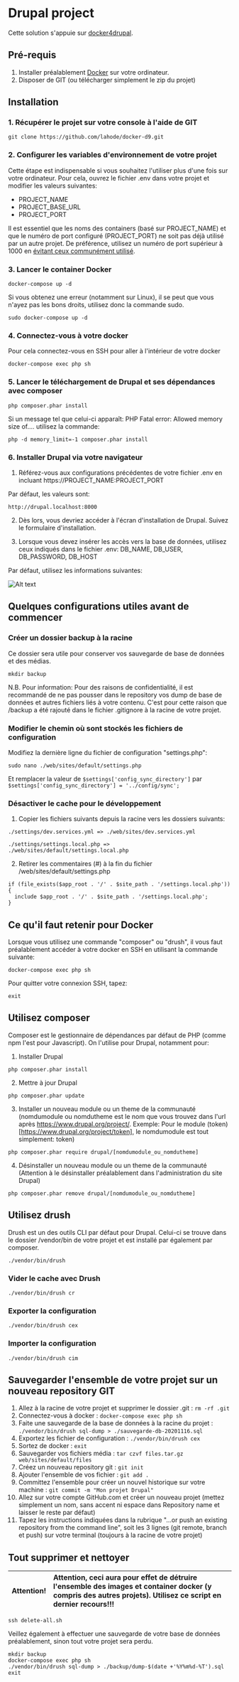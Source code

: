 # Drupal project

Cette solution s'appuie sur [docker4drupal](https://github.com/wodby/docker4drupal).

## Pré-requis

1. Installer préalablement [Docker](https://www.docker.com) sur votre ordinateur.
2. Disposer de GIT (ou télécharger simplement le zip du projet)

## Installation

### 1. Récupérer le projet sur votre console à l'aide de GIT

```
git clone https://github.com/lahode/docker-d9.git
```

### 2. Configurer les variables d'environnement de votre projet

Cette étape est indispensable si vous souhaitez l'utiliser plus d'une fois sur votre ordinateur. Pour cela, ouvrez le fichier .env dans votre projet et modifier les valeurs suivantes:

- PROJECT_NAME
- PROJECT_BASE_URL
- PROJECT_PORT

Il est essentiel que les noms des containers (basé sur PROJECT_NAME) et que le numéro de port configuré (PROJECT_PORT) ne soit pas déjà utilisé par un autre projet. De préférence, utilisez un numéro de port supérieur à 1000 en [évitant ceux communément utilisé](https://fr.wikipedia.org/wiki/Port_(logiciel)).

### 3. Lancer le container Docker

```
docker-compose up -d
```

Si vous obtenez une erreur (notamment sur Linux), il se peut que vous n'ayez pas les bons droits, utilisez donc la commande sudo.

```
sudo docker-compose up -d
```

### 4. Connectez-vous à votre docker

Pour cela connectez-vous en SSH pour aller à l'intérieur de votre docker

```
docker-compose exec php sh
```

### 5. Lancer le téléchargement de Drupal et ses dépendances avec composer

```
php composer.phar install
```

Si un message tel que celui-ci apparaît: PHP Fatal error:  Allowed memory size of.... utilisez la commande:

```
php -d memory_limit=-1 composer.phar install 
```

### 6. Installer Drupal via votre navigateur

1. Référez-vous aux configurations précédentes de votre fichier .env en incluant https://PROJECT_NAME:PROJECT_PORT

Par défaut, les valeurs sont:

```
http://drupal.localhost:8000
```

2. Dès lors, vous devriez accéder à l'écran d'installation de Drupal. Suivez le formulaire d'installation.

3. Lorsque vous devez insérer les accès vers la base de données, utilisez ceux indiqués dans le fichier .env: DB_NAME, DB_USER, DB_PASSWORD, DB_HOST

Par défaut, utilisez les informations suivantes:

![Alt text](install-drupal.png?raw=true "Configuration de la base de données")


## Quelques configurations utiles avant de commencer

### Créer un dossier backup à la racine

Ce dossier sera utile pour conserver vos sauvegarde de base de données et des médias.

```
mkdir backup
```

N.B. Pour information: Pour des raisons de confidentialité, il est recommandé de ne pas pousser dans le repository vos dump de base de données et autres fichiers liés à votre contenu. C'est pour cette raison que /backup a été rajouté dans le fichier .gitignore à la racine de votre projet.

### Modifier le chemin où sont stockés les fichiers de configuration

Modifiez la dernière ligne du fichier de configuration "settings.php":

```
sudo nano ./web/sites/default/settings.php
```

Et remplacer la valeur de ```$settings['config_sync_directory']``` par ```$settings['config_sync_directory'] = '../config/sync';```

### Désactiver le cache pour le développement

1. Copier les fichiers suivants depuis la racine vers les dossiers suivants:

```./settings/dev.services.yml => ./web/sites/dev.services.yml```

```./settings/settings.local.php => ./web/sites/default/settings.local.php```

2. Retirer les commentaires (#) à la fin du fichier /web/sites/default/settings.php

```
if (file_exists($app_root . '/' . $site_path . '/settings.local.php')) {
  include $app_root . '/' . $site_path . '/settings.local.php';
}
```


## Ce qu'il faut retenir pour Docker

Lorsque vous utilisez une commande "composer" ou "drush", il vous faut préalablement accéder à votre docker en SSH en utilisant la commande suivante:

```
docker-compose exec php sh
```

Pour quitter votre connexion SSH, tapez:

```
exit
```


## Utilisez composer

Composer est le gestionnaire de dépendances par défaut de PHP (comme npm l'est pour Javascript).
On l'utilise pour Drupal, notamment pour:

1. Installer Drupal

```
php composer.phar install
```

2. Mettre à jour Drupal

```
php composer.phar update
```

3. Installer un nouveau module ou un theme de la communauté
(nomdumodule ou nomdutheme est le nom que vous trouvez dans l'url après https://www.drupal.org/project/. Exemple: Pour le module (token)[https://www.drupal.org/project/token], le nomdumodule est tout simplement: token)

```
php composer.phar require drupal/[nomdumodule_ou_nomdutheme]
```

4. Désinstaller un nouveau module ou un theme de la communauté
(Attention à le désinstaller préalablement dans l'administration du site Drupal)

```
php composer.phar remove drupal/[nomdumodule_ou_nomdutheme]
```


## Utilisez drush

Drush est un des outils CLI par défaut pour Drupal. Celui-ci se trouve dans le dossier /vendor/bin de votre projet et est installé par également par composer.

```
./vendor/bin/drush
```

### Vider le cache avec Drush

```
./vendor/bin/drush cr
```

### Exporter la configuration

```
./vendor/bin/drush cex
```

### Importer la configuration

```
./vendor/bin/drush cim
```
 
## Sauvegarder l'ensemble de votre projet sur un nouveau repository GIT

1. Allez à la racine de votre projet et supprimer le dossier .git : ```rm -rf .git```
2. Connectez-vous à docker : ```docker-compose exec php sh```
3. Faite une sauvegarde de la base de données à la racine du projet : ```./vendor/bin/drush sql-dump > ./sauvegarde-db-20201116.sql```
4. Exportez les fichier de configuration : ```./vendor/bin/drush cex```
5. Sortez de docker : ```exit```
6. Sauvegarder vos fichiers média : ```tar czvf files.tar.gz web/sites/default/files```
7. Créez un nouveau repository git : ```git init```
8. Ajouter l'ensemble de vos fichier : ```git add .```
9. Committez l'ensemble pour créer un nouvel historique sur votre machine : ```git commit -m "Mon projet Drupal"```
10. Allez sur votre compte GitHub.com et créer un nouveau projet (mettez simplement un nom, sans accent ni espace dans Repository name et laisser le reste par défaut)
11. Tapez les instructions indiquées dans la rubrique "…or push an existing repository from the command line", soit les 3 lignes (git remote, branch et push) sur votre terminal (toujours à la racine de votre projet)


## Tout supprimer et nettoyer

Attention! | Attention, ceci aura pour effet de détruire l'ensemble des images et container docker (y compris des autres projets). Utilisez ce script en dernier recours!!!
:---: | :---

```
ssh delete-all.sh
```

Veillez également à effectuer une sauvegarde de votre base de données préalablement, sinon tout votre projet sera perdu.

```
mkdir backup
docker-compose exec php sh
./vendor/bin/drush sql-dump > ./backup/dump-$(date +'%Y%m%d-%T').sql
exit
```
